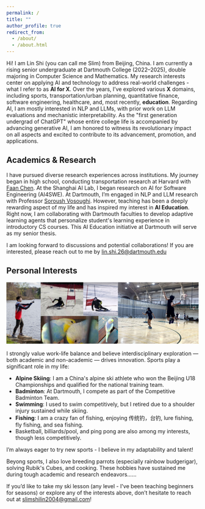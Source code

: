```yaml
---
permalink: /
title: ""
author_profile: true
redirect_from: 
  - /about/
  - /about.html
---
```


Hi! I am Lin Shi (you can call me Slim) from Beijing, China. I am currently a rising senior undergraduate at Dartmouth College (2022–2025), double majoring in Computer Science and Mathematics. My research interests center on applying AI and technology to address real-world challenges - what I refer to as **AI for X**. Over the years, I’ve explored various **X** domains, including sports, transportation/urban planning, quantitative finance, software engineering, healthcare, and, most recently, **education**. Regarding AI, I am mostly interested in NLP and LLMs, with prior work on LLM evaluations and mechanistic interpretability. As the "first generation undergrad of ChatGPT" whose entire college life is accompanied by advancing generative AI, I am honored to witness its revolutionary impact on all aspects and excited to contribute to its advancement, promotion, and applications.

## Academics & Research
I have pursued diverse research experiences across institutions. My journey began in high school, conducting transportation research at Harvard with [Faan Chen](https://scholar.harvard.edu/cfa/bio). At the Shanghai AI Lab, I began research on AI for Software Engineering (AI4SWE). At Dartmouth, I’m engaged in NLP and LLM research with Professor [Soroush Vosoughi](https://web.cs.dartmouth.edu/people/soroush-vosoughi). However, teaching has been a deeply rewarding aspect of my life and has inspired my interest in **AI Education**. Right now, I am collaborating with Dartmouth faculties to develop adaptive learning agents that personalize student's learning experience in introductory CS courses. This AI Education initiative at Dartmouth will serve as my senior thesis. 

I am looking forward to discussions and potential collaborations! If you are interested, please reach out to me by [lin.shi.26@dartmouth.edu]()

## Personal Interests

![ski](images/Personal_interest.png)

I strongly value work-life balance and believe interdisciplinary exploration — both academic and non-academic — drives innovation. Sports play a significant role in my life:

- **Alpine Skiing**: I am a China's alpine ski athlete who won the Beijing U18 Championships and qualified for the national training team.
- **Badminton**: At Dartmouth, I compete as part of the Competitive Badminton Team.
- **Swimming**: I used to swim competitively, but I retired due to a shoulder injury sustained while skiing.
- **Fishing**: I am a crazy fan of fishing, enjoying 传统钓，台钓, lure fishing, fly fishing, and sea fishing.
- Basketball, billiards/pool, and ping pong are also among my interests, though less competitively.

I’m always eager to try new sports - I believe in my adaptability and talent!

Beyong sports, I also love breeding parrots (especially rainbow budgerigar), solving Rubik's Cubes, and cooking. These hobbies have sustained me during tough academic and research endeavors......

If you’d like to take my ski lesson (any level - I've been teaching beginners for seasons) or explore any of the interests above, don’t hesitate to reach out at [slimshilin2004@gmail.com]()!

